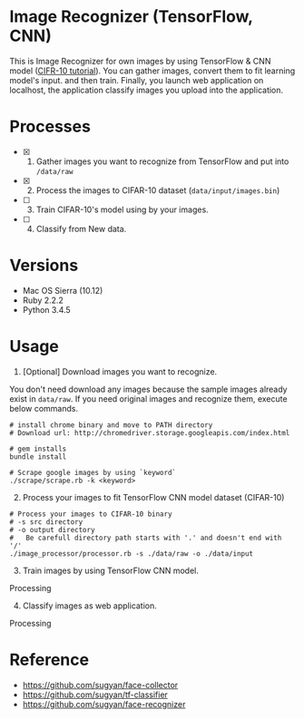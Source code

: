# Image Recognizer (TensorFlow, CNN)

This is Image Recognizer for own images by using TensorFlow & CNN model ([CIFR-10 tutorial](https://www.tensorflow.org/versions/r0.10/tutorials/deep_cnn/index.html#convolutional-neural-networks)).
You can gather images, convert them to fit learning model's input. and then train. Finally, you launch web application on localhost, the application classify images you upload into the application.

# Processes

* [x] 1. Gather images you want to recognize from TensorFlow and put into `/data/raw`
* [x] 2. Process the images to CIFAR-10 dataset (`data/input/images.bin`)
* [ ] 3. Train CIFAR-10's model using by your images.
* [ ] 4. Classify from New data.

# Versions

* Mac OS Sierra (10.12)
* Ruby 2.2.2
* Python 3.4.5

# Usage

1. [Optional] Download images you want to recognize.

You don't need download any images because the sample images already exist in `data/raw`. If you need original images and recognize them, execute below commands.

```
# install chrome binary and move to PATH directory
# Download url: http://chromedriver.storage.googleapis.com/index.html

# gem installs
bundle install

# Scrape google images by using `keyword`
./scrape/scrape.rb -k <keyword>
```

2. Process your images to fit TensorFlow CNN model dataset (CIFAR-10)

```
# Process your images to CIFAR-10 binary
# -s src directory
# -o output directory
#   Be carefull directory path starts with '.' and doesn't end with '/'
./image_processor/processor.rb -s ./data/raw -o ./data/input
```

3. Train images by using TensorFlow CNN model.

Processing

4. Classify images as web application.

Processing

# Reference

* https://github.com/sugyan/face-collector
* https://github.com/sugyan/tf-classifier
* https://github.com/sugyan/face-recognizer
